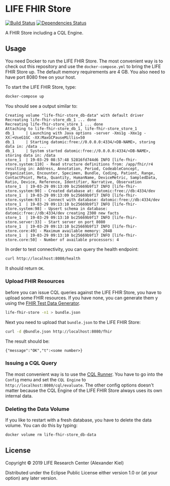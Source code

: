 # LIFE FHIR Store

[![Build Status](https://travis-ci.org/life-research/life-fhir-store.svg?branch=master)](https://travis-ci.org/life-research/life-fhir-store)
[![Dependencies Status](https://versions.deps.co/life-research/life-fhir-store/status.svg)](https://versions.deps.co/life-research/life-fhir-store)

A FHIR Store including a CQL Engine.

## Usage

You need Docker to run the LIFE FHIR Store. The most convenient way is to check out this repository and use the `docker-compose.yml` to bring the LIFE FHIR Store up. The default memory requirements are 4 GB. You also need to have port 8080 free on your host.

To start the LIFE FHIR Store, type:

```bash
docker-compose up
```

You should see a output similar to:

```
Creating volume "life-fhir-store_db-data" with default driver
Recreating life-fhir-store_db_1 ... done
Recreating life-fhir-store_store_1 ... done
Attaching to life-fhir-store_db_1, life-fhir-store_store_1
db_1     | Launching with Java options -server -Xms1g -Xmx1g -XX:+UseG1GC -XX:MaxGCPauseMillis=50
db_1     | Starting datomic:free://0.0.0.0:4334/<DB-NAME>, storing data in: /data ...
db_1     | System started datomic:free://0.0.0.0:4334/<DB-NAME>, storing data in: /data
store_1  | 19-03-29 08:57:48 52816fd744d6 INFO [life-fhir-store.system:110] - Read structure definitions from: /app/fhir/r4 resulting in: Address, Annotation, Period, CodeableConcept, Organization, Encounter, Specimen, Bundle, Coding, Patient, Range, ContactPoint, Meta, Quantity, HumanName, DeviceMetric, SampledData, Ratio, Device, Reference, Identifier, Narrative, Observation
store_1  | 19-03-29 09:13:09 bc25669b9f17 INFO [life-fhir-store.system:90] - Created database at: datomic:free://db:4334/dev
store_1  | 19-03-29 09:13:09 bc25669b9f17 INFO [life-fhir-store.system:93] - Connect with database: datomic:free://db:4334/dev
store_1  | 19-03-29 09:13:10 bc25669b9f17 INFO [life-fhir-store.system:98] - Upsert schema in database: datomic:free://db:4334/dev creating 2300 new facts
store_1  | 19-03-29 09:13:10 bc25669b9f17 INFO [life-fhir-store.server:33] - Start server on port 8080
store_1  | 19-03-29 09:13:10 bc25669b9f17 INFO [life-fhir-store.core:49] - Maximum available memory: 2048
store_1  | 19-03-29 09:13:10 bc25669b9f17 INFO [life-fhir-store.core:50] - Number of available processors: 4
```

In order to test connectivity, you can query the health endpoint:

```bash
curl http://localhost:8080/health
```

It should return `OK`.

### Upload FHIR Resources

before you can issue CQL queries against the LIFE FHIR Store, you have to upload some FHIR resources. If you have none, you can generate them y using the [FHIR Test Data Generator][1].

```bash
life-fhir-store -n1 > bundle.json
```

Next you need to upload that `bundle.json` to the LIFE FHIR Store:

```bash
curl -d @bundle.json http://localhost:8080/fhir
```

The result should be:

```
{"message":"OK","t":<some number>}
```

### Issuing a CQL Query

The most convenient way is to use the [CQL Runner][2]. You have to go into the `Config` menu and set the `CQL Engine` to `http://localhost:8080/cql/evaluate`. The other config options doesn't matter because the CQL Engine of the LIFE FHIR Store always uses its own internal data.

### Deleting the Data Volume

If you like to restart with a fresh database, you have to delete the data volume. You can do this by typing:

```bash
docker volume rm life-fhir-store_db-data
```

## License

Copyright © 2019 LIFE Research Center (Alexander Kiel)

Distributed under the Eclipse Public License either version 1.0 or (at
your option) any later version.

[1]: <https://github.com/life-research/life-fhir-store>
[2]: <http://cql-runner.dataphoria.org/>
